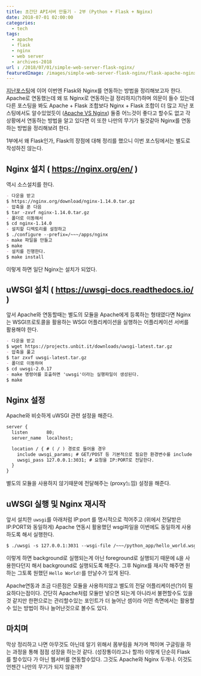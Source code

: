 ```yaml
---
title: 초간단 API서버 만들기 - 2부 (Python + Flask + Nginx)
date: 2018-07-01 02:00:00
categories:
  - tech
tags: 
  - apache
  - flask
  - nginx
  - web server
  - archives-2018
url : /2018/07/01/simple-web-server-flask-nginx/
featuredImage: /images/simple-web-server-flask-nginx/flask-apache-nginx.png
---
```

[지난포스팅](https://taetaetae.github.io/2018/07/01/simple-web-server-flask-apache/)에 이어 이번엔 Flask와 Nginx를 연동하는 방법을 정리해보고자 한다. Apache로 연동했는데 왜 또 Nginx로 연동하는걸 정리하지(?)하며 의문이 들수 있는데 다른 포스팅을 봐도 <!-- more --> Apache + Flask 조합보다 Nginx + Flask 조합이 더 많고 지난 포스팅에서도 알수있었듯이 ([Apache VS Nginx](https://taetaetae.github.io/2018/06/27/apache-vs-nginx/)) 둘중 어느것이 좋다고 할수도 없고 각 상황에서 연동하는 방법을 알고 있다면 이 또한 나만의 무기가 될것같아 Nginx를 연동하는 방법을 정리해보려 한다.

1부에서 왜 Flask인가, Flask의 장점에 대해 정리를 했으니 이번 포스팅에서는 별도로 작성하진 않는다.

## Nginx 설치 ( https://nginx.org/en/ )
역시 소스설치를 한다. 
```markdown
- 다운을 받고
$ https://nginx.org/download/nginx-1.14.0.tar.gz
- 압축을 푼 다음
$ tar -zxvf nginx-1.14.0.tar.gz
- 폴더로 이동해서 
$ cd nginx-1.14.0
- 설치할 디렉토리를 설정하고
$ ./configure --prefix=/~~~/apps/nginx
- make 파일을 만들고
$ make
- 설치를 진행한다.
$ make install
```
이렇게 하면 일단 Nginx는 설치가 되었다.

## uWSGI 설치 ( https://uwsgi-docs.readthedocs.io/ )
앞서 Apache와 연동할때는 별도의 모듈을 Apache에게 등록하는 형태였다면 Nginx는 WSGI프로토콜을 활용하는 WSGI 어플리케이션을 실행하는 어플리케이션 서버를 활용해야 한다. 
```markdown
- 다운을 받고
$ wget https://projects.unbit.it/downloads/uwsgi-latest.tar.gz
- 압축을 풀고
$ tar zxvf uwsgi-latest.tar.gz
- 폴더로 이동하여
$ cd uwsgi-2.0.17
- make 명령어를 호출하면 'uwsgi'이라는 실행파일이 생성된다.
$ make
```

## Nginx 설정
Apache와 비슷하게 uWSGI 관련 설정을 해준다.
```markdown
server {
  listen       80;
  server_name  localhost;

  location / { # ( / ) 경로로 들어올 경우
    include uwsgi_params; # GET/POST 등 기본적으로 필요한 환경변수를 include 해준다.
    uwsgi_pass 127.0.0.1:3031; # 요청을 IP:PORT로 전달한다.
  }
}
```
별도의 모듈을 사용하지 않기때문에 전달해주는 (proxy느낌) 설정을 해준다.

## uWSGI 실행 및 Nginx 재시작
앞서 설치한 `uwsgi`를 아래처럼 IP:port 를 명시적으로 적어주고 (위에서 전달받은 IP:PORT와 동일하게) Apache 연동시 활용했던 wsgi파일을 이번에도 동일하게 사용하도록 해서 실행한다.
```markdown
$ ./uwsgi -s 127.0.0.1:3031 --wsgi-file /~~~/python_app/hello_world.wsgi
```
이렇게 하면 background로 실행되는게 아닌 foreground로 실행되기 때문에 `&`을 사용한다던지 해서 background로 실행되도록 해준다. 그후 Nginx를 재시작 해주면 원하는 그토록 원했던 `Hello World!`를 만날수가 있게 된다.

Apache연동과 조금 다른점은 모듈을 사용하지않고 별도의 전달 어플리케이션(?)이 필요하다는점이다. 간단히 Apache처럼 모듈만 넣으면 되는게 아니라서 불편할수도 있을것 같지만 한편으로는 관리할수있는 포인트가 더 늘어난 셈이라 어떤 측면에서는 활용할수 있는 방법이 하나 늘어난것으로 볼수도 있다.

## 마치며
막상 정리하고 나면 아무것도 아닌데 알기 위해서 몸부림을 쳐가며 책이며 구글링을 하는 과정을 통해 점점 성장을 하는것 같다. (성장통이라고나 할까) 이렇게 단순히 Flask를 할수있다 가 아닌 웹서버를 연동할수있다. 그것도 Apache와 Nginx 두개나. 이것도 언젠간 나만의 무기가 되지 않을까?